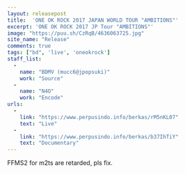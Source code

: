 ```yaml
---
layout: releasepost
title:  'ONE OK ROCK 2017 JAPAN WORLD TOUR "AMBITIONS"'
excerpt: 'ONE OK ROCK 2017 JP Tour "AMBITIONS"'
image: "https://puu.sh/CzRqB/4636063725.jpg"
site_name: "Release"
comments: true
tags: ["bd", 'live', 'oneokrock']
staff_list:
  - 
    name: "BDMV (mucc6@jpopsuki)"
    work: "Source"
  - 
    name: "N4O"
    work: "Encode"
urls:
  - 
    link: "https://www.perpusindo.info/berkas/rM5nKL07"
    text: "Live"
  - 
    link: "https://www.perpusindo.info/berkas/b37IhTiY"
    text: "Documentary"
---
```

FFMS2 for m2ts are retarded, pls fix.